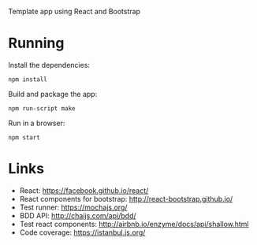 Template app using React and Bootstrap

Running
=======

Install the dependencies:

    npm install

Build and package the app:

    npm run-script make

Run in a browser:

    npm start

Links
=====

* React: https://facebook.github.io/react/
* React components for bootstrap: http://react-bootstrap.github.io/
* Test runner: https://mochajs.org/
* BDD API: http://chaijs.com/api/bdd/
* Test react components: http://airbnb.io/enzyme/docs/api/shallow.html
* Code coverage: https://istanbul.js.org/
